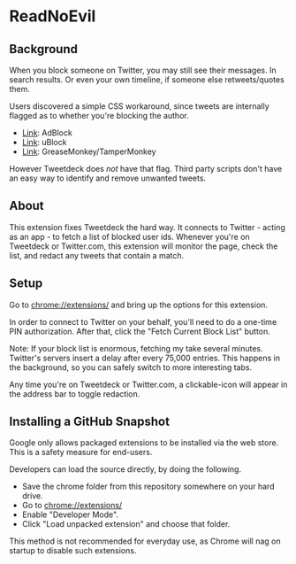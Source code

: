 ReadNoEvil
==========

Background
----------

When you block someone on Twitter, you may still see their messages. In search results. Or even your own timeline, if someone else retweets/quotes them.

Users discovered a simple CSS workaround, since tweets are internally flagged as to whether you're blocking the author.

* [Link](http://blog.randi.io/2016/01/13/hiding-blocked-users-from-twitter-search/): AdBlock
* [Link](https://twitter.com/cdaveross/status/687547100947550208): uBlock
* [Link](https://gist.github.com/CrystalDave/2b11c05c87005cc0f29c): GreaseMonkey/TamperMonkey

However Tweetdeck does *not* have that flag. Third party scripts don't have an easy way to identify and remove unwanted tweets.


About
-----

This extension fixes Tweetdeck the hard way. It connects to Twitter - acting as an app - to fetch a list of blocked user ids. Whenever you're on Tweetdeck or Twitter.com, this extension will monitor the page, check the list, and redact any tweets that contain a match.


Setup
-----

Go to [chrome://extensions/](chrome://extensions/) and bring up the options for this extension.

In order to connect to Twitter on your behalf, you'll need to do a one-time PIN authorization. After that, click the "Fetch Current Block List" button.

Note: If your block list is enormous, fetching my take several minutes. Twitter's servers insert a delay after every 75,000 entries. This happens in the background, so you can safely switch to more interesting tabs.

Any time you're on Tweetdeck or Twitter.com, a clickable-icon will appear in the address bar to toggle redaction.


Installing a GitHub Snapshot
----------------------------

Google only allows packaged extensions to be installed via the web store. This is a safety measure for end-users.

Developers can load the source directly, by doing the following.

* Save the chrome folder from this repository somewhere on your hard drive.
* Go to [chrome://extensions/](chrome://extensions/)
* Enable "Developer Mode".
* Click "Load unpacked extension" and choose that folder.

This method is not recommended for everyday use, as Chrome will nag on startup to disable such extensions.
